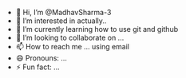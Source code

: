 - 👋 Hi, I’m @MadhavSharma-3
- 👀 I’m interested in actually..
- 🌱 I’m currently learning how to use git and github
- 💞️ I’m looking to collaborate on ... 
- 📫 How to reach me ... using email 
- 😄 Pronouns: ...
- ⚡ Fun fact: ... 

<!---
MadhavSharma-3/MadhavSharma-3 is a ✨ special ✨ repository because its `README.md` (this file) appears on your GitHub profile.
You can click the Preview link to take a look at your changes.
--->

